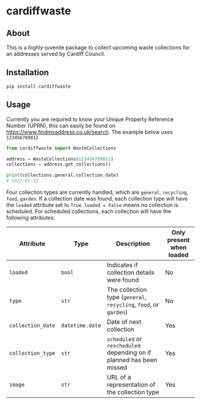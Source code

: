 # cardiffwaste

## About

This is a highly-juvenile package to collect upcoming waste collections for an addresses served by Cardiff Council.

## Installation

```
pip install cardiffwaste
```

## Usage

Currently you are required to know your Unique Property Reference Number (UPRN), this can easily be found on <https://www.findmyaddress.co.uk/search>. The example below uses `123456789012`

```python
from cardiffwaste import WasteCollections

address = WasteCollections(123456789012)
collections = address.get_collections()

print(collections.general.collection_date)
# 2022-01-15

```

Four collection types are currently handled, which are `general`, `recycling`, `food`, `garden`. If a collection date was found, each collection type will have the `loaded` attribute set to `True`. `loaded = False` means no collection is scheduled. For scheduled collections, each collection will have the following attributes:

| Attribute | Type | Description | Only present when loaded |
| --- | --- | --- |--- |
| `loaded` | `bool` | Indicates if collection details were found | No |
| `type` | `str` | The collection type (`general`, `recycling`, `food`, or `garden`) | No |
| `collection_date` | `datetime.date` | Date of next collection | Yes |
| `collection_type` | `str` | `scheduled` or `rescheduled` depending on if planned has been missed | Yes |
| `image` | `str` | URL of a representation of the collection type | Yes |
